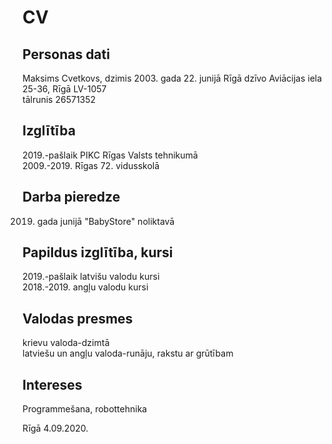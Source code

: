 # CV

## Personas dati
Maksims Cvetkovs, dzimis 2003. gada 22. junijā Rīgā dzīvo Aviācijas iela 25-36, Rīgā LV-1057  
tālrunis 26571352

## Izglītība
2019.-pašlaik	PIKC Rīgas Valsts tehnikumā  
2009.-2019.	Rīgas 72. vidusskolā

## Darba pieredze
2019. gada junijā "BabyStore" noliktavā

## Papildus izglītība, kursi
2019.-pašlaik latvišu valodu kursi  
2018.-2019. angļu valodu kursi

## Valodas presmes
krievu valoda-dzimtā  
latviešu un angļu valoda-runāju, rakstu ar grūtībam

## Intereses
Programmešana, robottehnika

Rīgā 4.09.2020.
